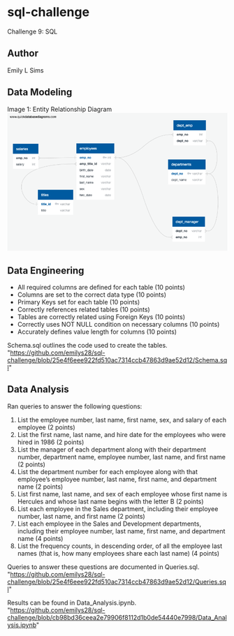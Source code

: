 # sql-challenge
Challenge 9: SQL 

## Author 
Emily L Sims


## Data Modeling
Image 1: Entity Relationship Diagram
<img width="990" alt="Challenge 9 ERD" src="https://github.com/emilys28/sql-challenge/blob/4c97af5a8b808cb8d25e42d5ace1f351f7ff3a2a/ERD-Challenge9.png">

## Data Engineering 
- All required columns are defined for each table (10 points)
- Columns are set to the correct data type (10 points)
- Primary Keys set for each table (10 points)
- Correctly references related tables (10 points)
- Tables are correctly related using Foreign Keys (10 points)
- Correctly uses NOT NULL condition on necessary columns (10 points)
- Accurately defines value length for columns (10 points)

Schema.sql outlines the code used to create the tables. 
"https://github.com/emilys28/sql-challenge/blob/25e4f6eee922fd510ac7314ccb47863d9ae52d12/Schema.sql"

## Data Analysis 
Ran queries to answer the following questions: 
1. List the employee number, last name, first name, sex, and salary of each employee (2 points)
2. List the first name, last name, and hire date for the employees who were hired in 1986 (2 points)
3. List the manager of each department along with their department number, department name, employee number, last name, and first name (2 points)
4. List the department number for each employee along with that employee’s employee number, last name, first name, and department name (2 points)
5. List first name, last name, and sex of each employee whose first name is Hercules and whose last name begins with the letter B (2 points)
6. List each employee in the Sales department, including their employee number, last name, and first name (2 points)
7. List each employee in the Sales and Development departments, including their employee number, last name, first name, and department name (4 points)
8. List the frequency counts, in descending order, of all the employee last names (that is, how many employees share each last name) (4 points)


Queries to answer these questions are documented in Queries.sql. 
"https://github.com/emilys28/sql-challenge/blob/25e4f6eee922fd510ac7314ccb47863d9ae52d12/Queries.sql"

Results can be found in Data_Analysis.ipynb. 
"https://github.com/emilys28/sql-challenge/blob/cb98bd36ceea2e79906f8112d1b0de54440e7998/Data_Analysis.ipynb"




